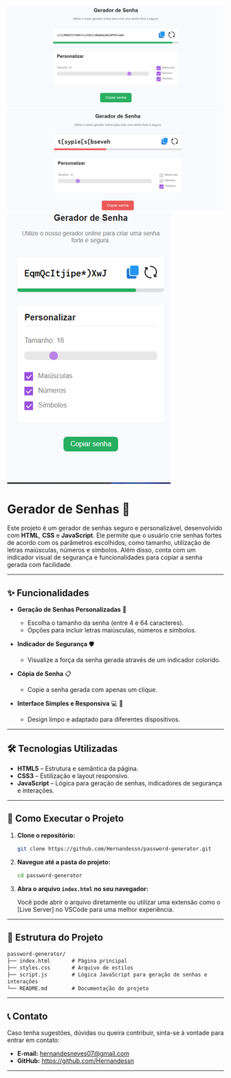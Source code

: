 <img src="https://github.com/Hernandessn/password-generator/blob/main/img/screenshots/desktop-view.png?raw=true" alt="imagens do projeto"/>
<img src="https://github.com/Hernandessn/password-generator/blob/main/img/screenshots/desktop2-view.png?raw=true" alt="imagens do projeto"/>
<img src="https://github.com/Hernandessn/password-generator/blob/main/img/screenshots/mobile-view.png?raw=true" alt="imagens do projeto"/>




# Gerador de Senhas 🔐

Este projeto é um gerador de senhas seguro e personalizável, desenvolvido com **HTML**, **CSS** e **JavaScript**. Ele permite que o usuário crie senhas fortes de acordo com os parâmetros escolhidos, como tamanho, utilização de letras maiúsculas, números e símbolos. Além disso, conta com um indicador visual de segurança e funcionalidades para copiar a senha gerada com facilidade.

---

## ✨ Funcionalidades

- **Geração de Senhas Personalizadas** :key:
  - Escolha o tamanho da senha (entre 4 e 64 caracteres).
  - Opções para incluir letras maiúsculas, números e símbolos.
  
- **Indicador de Segurança** :shield:
  - Visualize a força da senha gerada através de um indicador colorido.
  
- **Cópia de Senha** :clipboard:
  - Copie a senha gerada com apenas um clique.
  
- **Interface Simples e Responsiva** :computer: :iphone:
  - Design limpo e adaptado para diferentes dispositivos.

---

## 🛠️ Tecnologias Utilizadas

- **HTML5** – Estrutura e semântica da página.
- **CSS3** – Estilização e layout responsivo.
- **JavaScript** – Lógica para geração de senhas, indicadores de segurança e interações.

---

## 🚀 Como Executar o Projeto

1. **Clone o repositório:**

   ```bash
   git clone https://github.com/Hernandessn/password-generator.git
   ```

2. **Navegue até a pasta do projeto:**

   ```bash
   cd password-generator
   ```

3. **Abra o arquivo `index.html` no seu navegador:**

   Você pode abrir o arquivo diretamente ou utilizar uma extensão como o [Live Server] no VSCode para uma melhor experiência.

---

## 📂 Estrutura do Projeto

```
password-generator/
├── index.html       # Página principal
├── styles.css       # Arquivo de estilos
├── script.js        # Lógica JavaScript para geração de senhas e interações
└── README.md        # Documentação do projeto
```

---

## 📞 Contato

Caso tenha sugestões, dúvidas ou queira contribuir, sinta-se à vontade para entrar em contato:

- **E-mail:** hernandesneves07@gmail.com
- **GitHub:** https://github.com/Hernandessn


---

